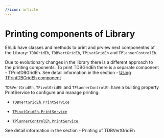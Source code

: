 ```yaml
---
//icon: article
---
```

# Printing components of Library

EhLib have classes and methods to print and prview next componentns of the Library:
`TDBGridEh`, `TDBVertGridEh`, `TPivotGridEh` and `TPlannerControlEh`.

Due to evolutionary changes in the library there is a different approach to the printing components.
To print TDBGridEh there is a separate component - TPrintDBGridEh. See detail information in the section - [Using TPrintDBGridEh component](10-using-tdbgrideh-component/01-content.md)

 `TDBVertGridEh`, `TPivotGridEh` and `TPlannerControlEh` have a builting property PrintService to configure and manage printing.

-	[`TDBVertGridEh.PrintService`](12-dbvertgrideh-component/12-printing-dbvertgrideh.md)

-	[`TPivotGridEh.PrintService`](30-components-for-consolidated-data-analysis/05-printing-of-tpivotgrideh.md)

-	[`TPlannerControlEh.PrintService`](31-components-for-planning-management/02-printing-of-tplannercontroleh.md)

See detail information in the section - Printing of TDBVertGridEh
